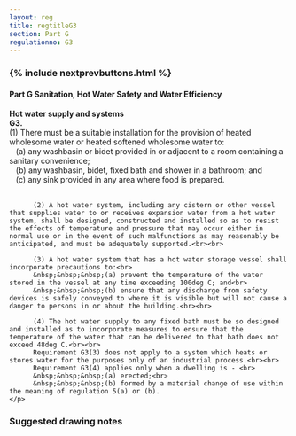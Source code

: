 ```yaml
---
layout: reg
title: regtitleG3
section: Part G
regulationno: G3
---
```


<div class="panel panel-primary">
  <div class="panel-heading">
    <h3 class="panel-title">
      {% include nextprevbuttons.html %}
        <h4>Part G Sanitation, Hot Water Safety and Water Efficiency</h4>
    </h3>
  </div>
  <div class="panel-body">
    <p>
        <strong>Hot water supply and systems</strong><br>
        <strong>G3.</strong><br>
          (1) There must be a suitable installation for the provision of heated wholesome water or heated softened wholesome water to:<br>
          &nbsp;&nbsp;&nbsp;(a) any washbasin or bidet provided in or adjacent to a room containing a sanitary convenience;<br>
          &nbsp;&nbsp;&nbsp;(b) any washbasin, bidet, fixed bath and shower in a bathroom; and <br>
          &nbsp;&nbsp;&nbsp;(c) any sink provided in any area where food is prepared.<br><br>
          
          (2) A hot water system, including any cistern or other vessel that supplies water to or receives expansion water from a hot water system, shall be designed, constructed and installed so as to resist the effects of temperature and pressure that may occur either in normal use or in the event of such malfunctions as may reasonably be anticipated, and must be adequately supported.<br><br>
          
          (3) A hot water system that has a hot water storage vessel shall incorporate precautions to:<br>
          &nbsp;&nbsp;&nbsp;(a) prevent the temperature of the water stored in the vessel at any time exceeding 100deg C; and<br>
          &nbsp;&nbsp;&nbsp;(b) ensure that any discharge from safety devices is safely conveyed to where it is visible but will not cause a danger to persons in or about the building.<br><br>
          
          (4) The hot water supply to any fixed bath must be so designed and installed as to incorporate measures to ensure that the temperature of the water that can be delivered to that bath does not exceed 48deg C.<br><br>
          Requirement G3(3) does not apply to a system which heats or stores water for the purposes only of an industrial process.<br><br>
          Requirement G3(4) applies only when a dwelling is - <br>
          &nbsp;&nbsp;&nbsp;(a) erected;<br>
          &nbsp;&nbsp;&nbsp;(b) formed by a material change of use within the meaning of regulation 5(a) or (b).
    </p>
  </div>
</div>



### Suggested drawing notes